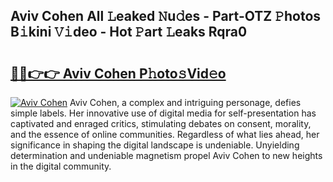 ## Aviv Cohen All 𝙻eaked 𝙽u𝚍es - Part-OTZ 𝙿hotos B𝚒kini 𝚅𝚒deo - Hot 𝙿art 𝙻eaks Rqra0

# <h2><a href="http://ld29kp.urlbe.top/?page=Aviv+Cohen">🔗🔗👉👉 Aviv Cohen P𝚑oto𝚜Vid𝚎o</a></h2>

[![Aviv Cohen](https://i.imgur.com/eBuTRDB.gif)](http://ld29kp.urlbe.top/?page=Aviv+Cohen)
Aviv Cohen, a complex and intriguing personage, defies simple labels. Her innovative use of digital media for self-presentation has captivated and enraged critics, stimulating debates on consent, morality, and the essence of online communities. Regardless of what lies ahead, her significance in shaping the digital landscape is undeniable. Unyielding determination and undeniable magnetism propel Aviv Cohen to new heights in the digital community.

